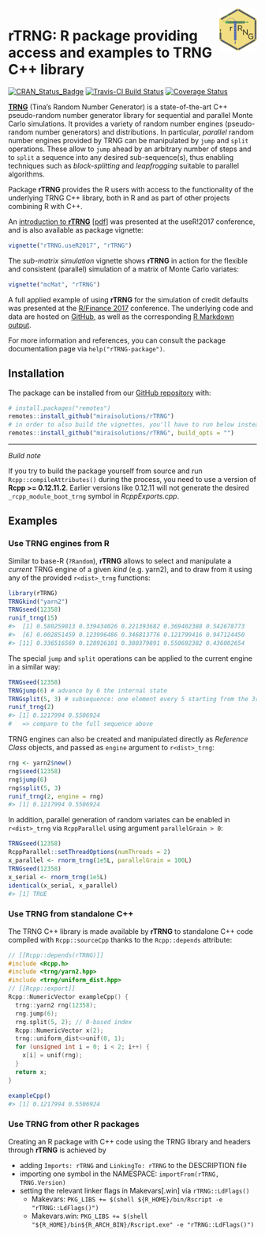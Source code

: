 
<!-- README.md is generated from README.Rmd. Please edit that file -->

<img src="man/figures/rTRNG.svg" align="right" width="15%" height="15%"/>

# rTRNG: R package providing access and examples to TRNG C++ library

[![CRAN\_Status\_Badge](http://www.r-pkg.org/badges/version/rTRNG)](https://cran.r-project.org/package=rTRNG)
[![Travis-CI Build
Status](https://travis-ci.org/miraisolutions/rTRNG.svg?branch=master)](https://travis-ci.org/miraisolutions/rTRNG)
[![Coverage
Status](https://img.shields.io/codecov/c/github/miraisolutions/rTRNG/master.svg)](https://codecov.io/github/miraisolutions/rTRNG?branch=master)

**[TRNG](https://numbercrunch.de/trng/)** (Tina’s Random Number
Generator) is a state-of-the-art C++ pseudo-random number generator
library for sequential and parallel Monte Carlo simulations. It provides
a variety of random number engines (pseudo-random number generators) and
distributions. In particular, *parallel* random number engines provided
by TRNG can be manipulated by `jump` and `split` operations. These allow
to `jump` ahead by an arbitrary number of steps and to `split` a
sequence into any desired sub-sequence(s), thus enabling techniques such
as *block-splitting* and *leapfrogging* suitable to parallel algorithms.

Package **rTRNG** provides the R users with access to the functionality
of the underlying TRNG C++ library, both in R and as part of other
projects combining R with C++.

An [introduction to
**rTRNG**](https://user2017.sched.com/event/Axpj/rtrng-advanced-parallel-random-number-generation-in-r)
\[[pdf](http://schd.ws/hosted_files/user2017/93/Mirai.rTRNG.useR2017.pdf)\]
was presented at the useR\!2017 conference, and is also available as
package vignette:

``` r
vignette("rTRNG.useR2017", "rTRNG")
```

The *sub-matrix simulation* vignette shows **rTRNG** in action for the
flexible and consistent (parallel) simulation of a matrix of Monte Carlo
variates:

``` r
vignette("mcMat", "rTRNG")
```

A full applied example of using **rTRNG** for the simulation of credit
defaults was presented at the
[R/Finance 2017](http://past.rinfinance.com/agenda/2017/talk/RiccardoPorreca.pdf)
conference. The underlying code and data are hosted on
[GitHub](https://github.com/miraisolutions/PortfolioRiskMC), as well as
the corresponding [R Markdown
output](https://rawgit.com/miraisolutions/PortfolioRiskMC/master/RinFinance2017/PortfolioSimAndRiskBig.html).

For more information and references, you can consult the package
documentation page via `help("rTRNG-package")`.

## Installation

The package can be installed from our [GitHub
repository](https://github.com/miraisolutions/rTRNG) with:

``` r
# install.packages("remotes")
remotes::install_github("miraisolutions/rTRNG")
# in order to also build the vignettes, you'll have to run below instead
remotes::install_github("miraisolutions/rTRNG", build_opts = "")
```

<!--
NOTE: Argument `build_vignettes` not supported anymore in devtools/remotes (see r-lib/remotes#353). Instead, `build_opts = ""` can be used for a full installation including vignettes.
-->

-----

*Build note*

If you try to build the package yourself from source and run
`Rcpp::compileAttributes()` during the process, you need to use a
version of **Rcpp \>= 0.12.11.2**. Earlier versions like 0.12.11 will
not generate the desired `_rcpp_module_boot_trng` symbol in
*RcppExports.cpp*.

## Examples

### Use TRNG engines from R

Similar to base-R (`?Random`), **rTRNG** allows to select and manipulate
a *current* TRNG engine of a given *kind* (e.g. yarn2), and to draw from
it using any of the provided `r<dist>_trng` functions:

``` r
library(rTRNG)
TRNGkind("yarn2") 
TRNGseed(12358)
runif_trng(15)
#>  [1] 0.580259813 0.339434026 0.221393682 0.369402388 0.542678773
#>  [6] 0.002851459 0.123996486 0.346813776 0.121799416 0.947124450
#> [11] 0.336516569 0.128926181 0.380379891 0.550692382 0.436002654
```

The special `jump` and `split` operations can be applied to the current
engine in a similar way:

``` r
TRNGseed(12358)
TRNGjump(6) # advance by 6 the internal state
TRNGsplit(5, 3) # subsequence: one element every 5 starting from the 3rd
runif_trng(2)
#> [1] 0.1217994 0.5506924
#   => compare to the full sequence above
```

TRNG engines can also be created and manipulated directly as *Reference
Class* objects, and passed as `engine` argument to `r<dist>_trng`:

``` r
rng <- yarn2$new()
rng$seed(12358)
rng$jump(6)
rng$split(5, 3)
runif_trng(2, engine = rng)
#> [1] 0.1217994 0.5506924
```

In addition, parallel generation of random variates can be enabled in
`r<dist>_trng` via `RcppParallel` using argument `parallelGrain > 0`:

``` r
TRNGseed(12358)
RcppParallel::setThreadOptions(numThreads = 2)
x_parallel <- rnorm_trng(1e5L, parallelGrain = 100L)
TRNGseed(12358)
x_serial <- rnorm_trng(1e5L)
identical(x_serial, x_parallel)
#> [1] TRUE
```

### Use TRNG from standalone C++

The TRNG C++ library is made available by **rTRNG** to standalone C++
code compiled with `Rcpp::sourceCpp` thanks to the `Rcpp::depends`
attribute:

``` cpp
// [[Rcpp::depends(rTRNG)]]
#include <Rcpp.h>
#include <trng/yarn2.hpp>
#include <trng/uniform_dist.hpp>
// [[Rcpp::export]]
Rcpp::NumericVector exampleCpp() {
  trng::yarn2 rng(12358);
  rng.jump(6);
  rng.split(5, 2); // 0-based index
  Rcpp::NumericVector x(2);
  trng::uniform_dist<>unif(0, 1);
  for (unsigned int i = 0; i < 2; i++) {
    x[i] = unif(rng);
  }
  return x;
}
```

``` r
exampleCpp()
#> [1] 0.1217994 0.5506924
```

### Use TRNG from other R packages

Creating an R package with C++ code using the TRNG library and headers
through **rTRNG** is achieved by

  - adding `Imports: rTRNG` and `LinkingTo: rTRNG` to the DESCRIPTION
    file
  - importing one symbol in the NAMESPACE: `importFrom(rTRNG,
    TRNG.Version)`
  - setting the relevant linker flags in Makevars\[.win\] via
    `rTRNG::LdFlags()`
      - Makevars: `PKG_LIBS += $(shell ${R_HOME}/bin/Rscript -e
        "rTRNG::LdFlags()")`
      - Makevars.win: `PKG_LIBS += $(shell
        "${R_HOME}/bin${R_ARCH_BIN}/Rscript.exe" -e "rTRNG::LdFlags()")`
